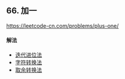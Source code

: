 ## 66. 加一

https://leetcode-cn.com/problems/plus-one/


#### 解法  

* [迭代进位法](_1.py)
* [字符转换法](_2.py)
* [取余转换法](_3.py)
